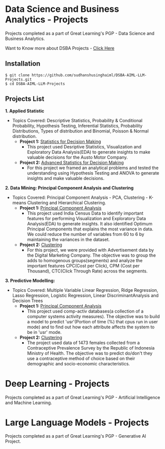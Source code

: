 # Data Science and Business Analytics - Projects
Projects completed as a part of Great Learning's PGP - Data Science and Business Analytics.

Want to Know more about DSBA Projects - [Click Here](https://github.com/sudhanshusinghaiml/DSBA-AIML-LLM-Projects/blob/develop/DataScienceBusinessAnalytics-Projects)

## Installation
```
$ git clone https://github.com/sudhanshusinghaiml/DSBA-AIML-LLM-Projects.git
$ cd DSBA-AIML-LLM-Projects
```

## Projects List

**1. Applied Statistic**
   - Topics Covered: Descriptive Statistics, Probability & Conditional Probability, Hypothesis Testing, Inferential Statistics, Probability Distributions, Types of distribution and Binomial, Poisson & Normal distribution.
      - **Project 1:** [Statistics for Decision Making](https://github.com/sudhanshusinghaiml/DSBA-AIML-LLM-Projects/blob/develop/01-Statistics-for-Decision-Making/StatisticalMethods-for-DecisionMaking.ipynb)
         - This project used Desriptive Statistics, Visualization and Exploratory Data Analysis(EDA) to generate insights to make valuable decisions for the Austo Motor Company.
      - **Project 2:** [Advanced Statistics for Decision Making](https://github.com/sudhanshusinghaiml/DSBA-AIML-LLM-Projects/blob/develop/01-Statistics-for-Decision-Making/Advanced-Statistics-for-Decision-Making.ipynb)
         - For this project we framed an analytical problems and tested the understanding using Hypothesis Testing and ANOVA to generate insights and make valuable decisions.


**2. Data Mining: Principal Component Analysis and Clustering**
   - Topics Covered: Principal Component Analysis - PCA, Clustering - K-means Clustering and Hierarchical Clustering. 
      - **Project 1:** [Principal Component Analysis](https://github.com/sudhanshusinghaiml/DSBA-AIML-LLM-Projects/blob/develop/02-DataMining/PCAIndiaDataCensus.ipynb)
         - This project used India Census Data to identify important features for performing Visualization and Exploratory Data Analysis(EDA) to generate insights. It also identified Optimum Principal Components that explains the most variance in data. We could reduce the number of variables from 60 to 6 by maintaining the variances in the dataset. 
      - **Project 2:** [Clustering](https://github.com/sudhanshusinghaiml/DSBA-AIML-LLM-Projects/blob/develop/02-DataMining/ClusteringCleanAdsData.ipynb)
         - For this project, we were provided with Advertisement data by the Digital Marketing Company. The objective was to group the adds to homogenous groups(segments) and analyze the important features CPC(Cost per Click), CPM (Cost per Thousand), CTC(Click Through Rate) across the segments. 


**3. Predictive Modelling:**
   - Topics Covered: Multiple Variable Linear Regression, Ridge Regression, Lasso Regression, Logistic Regression, Linear DiscriminantAnalysis and Decision Trees
      - **Project 1:** [Principal Component Analysis](https://github.com/sudhanshusinghaiml/DSBA-AIML-LLM-Projects/blob/develop/03-PredictiveModelling/LinearRegression-CompactivData.ipynb)
         - This project used comp-activ databases(a collection of a computer systems activity measures). The objective was to build a model to predict 'usr'(Portion of time (%) that cpus run in user mode) and to find out how each attribute affects the system to be in 'usr' mode.
      - **Project 2:** [Clustering](https://github.com/sudhanshusinghaiml/DSBA-AIML-LLM-Projects/blob/develop/03-PredictiveModelling/ClassificationModels-ContraceptiveSurvey.ipynb)
         - The project used data of 1473 females collected from a Contraceptive Prevalence Survey by the Republic of Indonesia Ministry of Health. The objective was to predict do/don't they use a contraceptive method of choice based on their demographic and socio-economic characteristics.


# Deep Learning - Projects

Projects completed as a part of Great Learning's PGP - Artificial Intelligence and Machine Learning.


# Large Language Models - Projects

Projects completed as a part of Great Learning's PGP - Generative AI Project.